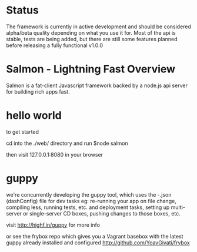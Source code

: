# Status
The framework is currently in active development and should be considered alpha/beta quality depending on what you use it for. Most of the api is stable, tests are being added, but there are still some features planned before releasing a fully functional v1.0.0

# Salmon - Lightning Fast Overview
Salmon is a fat-client Javascript framework backed by a node.js api server for building rich apps fast. 

# hello world
to get started

cd into the ./web/ directory and run $node salmon

then visit 127.0.0.1:8080 in your browser

# guppy
we're concurrently developing the guppy tool, which uses the -.json (dashConfig) file for dev tasks eg: re-running your app on file change, compiling less, running tests, etc. and deployment tasks, setting up multi-server or single-server CD boxes, pushing changes to those boxes, etc.

visit http://highf.in/guppy for more info

or see the frybox repo which gives you a Vagrant basebox with the latest guppy already installed and configured http://github.com/YoavGivati/frybox

